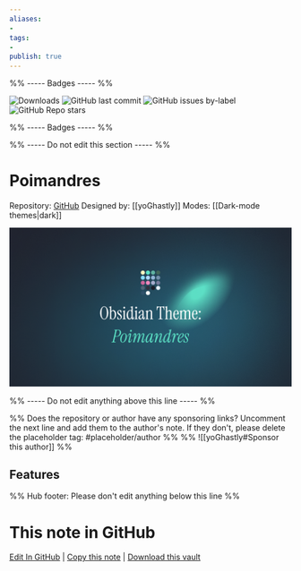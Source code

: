 ```yaml
---
aliases:
- 
tags: 
- 
publish: true
---
```


%% ----- Badges ----- %%

![Downloads](https://img.shields.io/badge/downloads-3604-573E7A?style=for-the-badge&logo=)
![GitHub last commit](https://img.shields.io/github/last-commit/yoGhastly/poimandres-obsidian?color=573E7A&label=last%20update&logo=github&style=for-the-badge)
![GitHub issues by-label](https://img.shields.io/github/issues/yoGhastly/poimandres-obsidian/help%20wanted?color=573E7A&logo=github&style=for-the-badge) 
![GitHub Repo stars](https://img.shields.io/github/stars/yoGhastly/poimandres-obsidian?color=573E7A&logo=github&style=for-the-badge)

%% ----- Badges ----- %%

%% ----- Do not edit this section ----- %%

# Poimandres

Repository: [GitHub](https://github.com/yoGhastly/poimandres-obsidian)
Designed by: [[yoGhastly]]
Modes: [[Dark-mode themes|dark]]



![screenshot](https://github.com/yoGhastly/poimandres-obsidian/raw/HEAD/dark.png)

%% ----- Do not edit anything above this line ----- %% 

%% Does the repository or author have any sponsoring links? Uncomment the next line and add them to the author's note. If they don't, please delete the placeholder tag: #placeholder/author %%
%% ![[yoGhastly#Sponsor this author]] %%


## Features



%% Hub footer: Please don't edit anything below this line %%

# This note in GitHub

<span class="git-footer">[Edit In GitHub](https://github.dev/obsidian-community/obsidian-hub/blob/main/02%20-%20Community%20Expansions/02.05%20All%20Community%20Expansions/Themes/Poimandres.md "git-hub-edit-note") | [Copy this note](https://raw.githubusercontent.com/obsidian-community/obsidian-hub/main/02%20-%20Community%20Expansions/02.05%20All%20Community%20Expansions/Themes/Poimandres.md "git-hub-copy-note") | [Download this vault](https://github.com/obsidian-community/obsidian-hub/archive/refs/heads/main.zip "git-hub-download-vault") </span>
